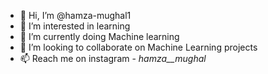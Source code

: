 - 👋 Hi, I’m @hamza-mughal1
- 👀 I’m interested in learning
- 🌱 I’m currently doing Machine learning
- 💞️ I’m looking to collaborate on Machine Learning projects 
- 📫 Reach me on instagram - _hamza__mughal_

<!---
hamza-mughal1/hamza-mughal1 is a ✨ special ✨ repository because its `README.md` (this file) appears on your GitHub profile.
You can click the Preview link to take a look at your changes.
--->
